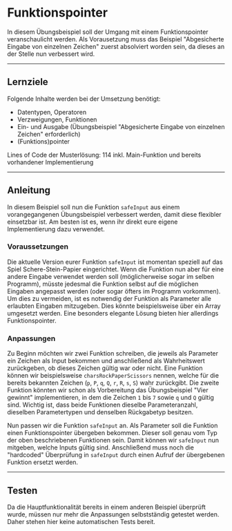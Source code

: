 # Funktionspointer

In diesem Übungsbeispiel soll der Umgang mit einem Funktionspointer veranschaulicht werden. Als Vorausetzung muss das Beispiel "Abgesicherte Eingabe von einzelnen Zeichen" zuerst absolviert worden sein, da dieses an der Stelle nun verbessert wird.

---

## Lernziele

Folgende Inhalte werden bei der Umsetzung benötigt:
  - Datentypen, Operatoren
  - Verzweigungen, Funktionen
  - Ein- und Ausgabe (Übungsbeispiel "Abgesicherte Eingabe von einzelnen Zeichen" erforderlich)
  - (Funktions)pointer

Lines of Code der Musterlösung: 114 inkl. Main-Funktion und bereits vorhandener Implementierung

---

## Anleitung

In diesem Beispiel soll nun die Funktion `safeInput` aus einem vorangegangenen Übungsbeispiel verbessert werden, damit diese flexibler einsetzbar ist. Am besten ist es, wenn ihr direkt eure eigene Implementierung dazu verwendet.

### Voraussetzungen

Die aktuelle Version eurer Funktion `safeInput` ist momentan speziell auf das Spiel Schere-Stein-Papier eingerichtet. Wenn die Funktion nun aber für eine andere Eingabe verwendet werden soll (möglicherweise sogar im selben Programm), müsste jedesmal die Funktion selbst auf die möglichen Eingaben angepasst werden (oder sogar öfters im Programm vorkommen). Um dies zu vermeiden, ist es notwendig der Funktion als Parameter alle erlaubten Eingaben mitzugeben. Dies könnte beispielsweise über ein Array umgesetzt werden. Eine besonders elegante Lösung bieten hier allerdings Funktionspointer.

### Anpassungen

Zu Beginn möchten wir zwei Funktion schreiben, die jeweils als Parameter ein Zeichen als Input bekommen und anschließend als Wahrheitswert zurückgeben, ob dieses Zeichen gültig war oder nicht. Eine Funktion können wir beispielsweise `charsRockPaperScissors` nennen, welche für die bereits bekannten Zeichen (`p`, `P`, `q`, `Q`, `r`, `R`, `s`, `S`) wahr zurückgibt. Die zweite Funktion könnten wir schon als Vorbereitung das Übungsbeispiel "Vier gewinnt" implementieren, in dem die Zeichen `1` bis `7` sowie `q` und `Q` gültig sind. Wichtig ist, dass beide Funktionen dieselbe Parameteranzahl, dieselben Parametertypen und denselben Rückgabetyp besitzen. 

Nun passen wir die Funktion `safeInput` an. Als Parameter soll die Funktion einen Funktionspointer übergeben bekommen. Dieser soll genau vom Typ der oben beschriebenen Funktionen sein. Damit können wir `safeInput` nun mitgeben, welche Inputs gültig sind. Anschließend muss noch die "hardcoded" Überprüfung in `safeInput` durch einen Aufruf der übergebenen Funktion ersetzt werden.

---

## Testen

Da die Hauptfunktionalität bereits in einem anderen Beispiel überprüft wurde, müssen nur mehr die Anpassungen selbstständig getestet werden. Daher stehen hier keine automatischen Tests bereit.
